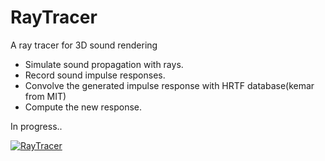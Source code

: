 RayTracer
=========

A ray tracer for 3D sound rendering

* Simulate sound propagation with rays.
* Record sound impulse responses.
* Convolve the generated impulse response with HRTF database(kemar from MIT)
* Compute the new response.

In progress..

[![RayTracer](https://github.com/billhsu/RayTracer/raw/master/doc/capture.png)](http://github.com/billhsu/RayTracer/)
